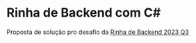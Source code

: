 # Rinha de Backend com C#

Proposta de solução pro desafio da [Rinha de Backend 2023 Q3](https://github.com/zanfranceschi/rinha-de-backend-2023-q3)
